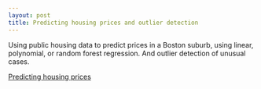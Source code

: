 ```yaml
---
layout: post
title: Predicting housing prices and outlier detection
---
```

Using public housing data to predict prices in a Boston suburb, using linear, polynomial, or random forest regression. And outlier detection of unusual cases.

[Predicting housing prices](https://github.com/JoomiK/HousingPrices/blob/master/BostonHousing.ipynb)
